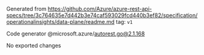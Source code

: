 Generated from https://github.com/Azure/azure-rest-api-specs/tree/3c764635e7d442b3e74caf593029fcd440b3ef82/specification/operationalinsights/data-plane/readme.md tag: `v1`

Code generator @microsoft.azure/autorest.go@2.1.168

No exported changes